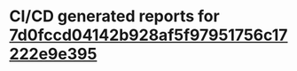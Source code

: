 # CI/CD generated reports for [7d0fccd04142b928af5f97951756c17222e9e395](https://github.com/hydephp/develop/commit/7d0fccd04142b928af5f97951756c17222e9e395)

